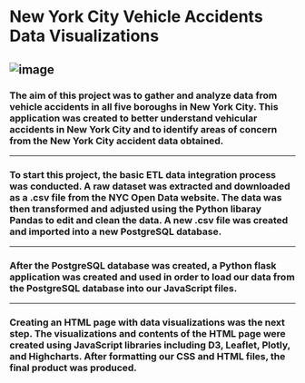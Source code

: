 # New York City Vehicle Accidents Data Visualizations
![image](https://user-images.githubusercontent.com/120426753/234059723-65adbf0d-5815-4957-90df-ae76dd28cc5c.png)
-----------------------------------------------------------------------------------------------------------------------------------------------------------------------
### The aim of this project was to gather and analyze data from vehicle accidents in all five boroughs in New York City. This application was created to better understand vehicular accidents in New York City and to identify areas of concern from the New York City accident data obtained. 
-----------------------------------------------------------------------------------------------------------------------------------------------------------------------
### To start this project, the basic ETL data integration process was conducted. A raw dataset was extracted and downloaded as a .csv file from the NYC Open Data website. The data was then transformed and adjusted using the Python libaray Pandas to edit and clean the data. A new .csv file was created and imported into a new PostgreSQL database.  
-----------------------------------------------------------------------------------------------------------------------------------------------------------------------
### After the PostgreSQL database was created, a Python flask application was created and used in order to load our data from the PostgreSQL database into our JavaScript files.
-----------------------------------------------------------------------------------------------------------------------------------------------------------------------
### Creating an HTML page with data visualizations was the next step. The visualizations and contents of the HTML page were created using JavaScript libraries including D3, Leaflet, Plotly, and Highcharts. After formatting our CSS and HTML files, the final product was produced.
